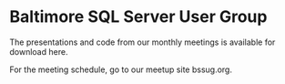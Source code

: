 # Baltimore SQL Server User Group

The presentations and code from our monthly meetings is available for download here.

For the meeting schedule, go to our meetup site bssug.org.  
